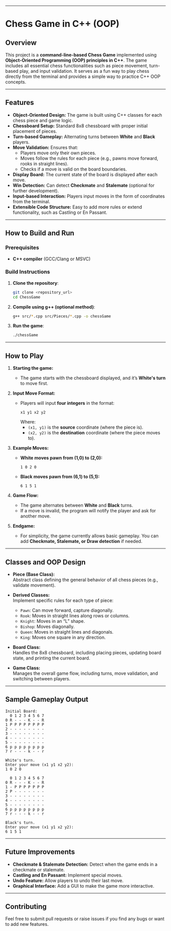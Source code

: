 
---

# **Chess Game in C++ (OOP)**  

## **Overview**  
This project is a **command-line-based Chess Game** implemented using **Object-Oriented Programming (OOP) principles in C++**. The game includes all essential chess functionalities such as piece movement, turn-based play, and input validation. It serves as a fun way to play chess directly from the terminal and provides a simple way to practice C++ OOP concepts.

---

## **Features**  
- **Object-Oriented Design:** The game is built using C++ classes for each chess piece and game logic.  
- **Chessboard Setup:** Standard 8x8 chessboard with proper initial placement of pieces.  
- **Turn-based Gameplay:** Alternating turns between **White** and **Black** players.  
- **Move Validation:** Ensures that:
  - Players move only their own pieces.
  - Moves follow the rules for each piece (e.g., pawns move forward, rooks in straight lines).
  - Checks if a move is valid on the board boundaries.
- **Display Board:** The current state of the board is displayed after each move.
- **Win Detection:** Can detect **Checkmate** and **Stalemate** (optional for further development).  
- **Input-based Interaction:** Players input moves in the form of coordinates from the terminal.
- **Extensible Code Structure:** Easy to add more rules or extend functionality, such as Castling or En Passant.

---

## **How to Build and Run**  

### **Prerequisites**  
- **C++ compiler** (GCC/Clang or MSVC)  

### **Build Instructions**

1. **Clone the repository**:  
   ```bash
   git clone <repository_url>
   cd ChessGame
   ```

2. **Compile using g++ (optional method)**:  
   ```bash
   g++ src/*.cpp src/Pieces/*.cpp -o chessGame
   ```

3. **Run the game**:  
   ```bash
   ./chessGame
   ```

---

## **How to Play**

1. **Starting the game:**  
   - The game starts with the chessboard displayed, and it’s **White's turn** to move first.

2. **Input Move Format:**  
   - Players will input **four integers** in the format:
     ```plaintext
     x1 y1 x2 y2
     ```
     Where:
     - `(x1, y1)` is the **source** coordinate (where the piece is).
     - `(x2, y2)` is the **destination** coordinate (where the piece moves to).

3. **Example Moves:**
   - **White moves pawn from (1,0) to (2,0):**
     ```plaintext
     1 0 2 0
     ```
   - **Black moves pawn from (6,1) to (5,1):**
     ```plaintext
     6 1 5 1
     ```

4. **Game Flow:**  
   - The game alternates between **White** and **Black** turns.
   - If a move is invalid, the program will notify the player and ask for another move.

5. **Endgame:**  
   - For simplicity, the game currently allows basic gameplay. You can add **Checkmate, Stalemate, or Draw detection** if needed.

---

## **Classes and OOP Design**  

- **Piece (Base Class):**  
  Abstract class defining the general behavior of all chess pieces (e.g., validate movement).  

- **Derived Classes:**  
  Implement specific rules for each type of piece:  
  - `Pawn`: Can move forward, capture diagonally.
  - `Rook`: Moves in straight lines along rows or columns.
  - `Knight`: Moves in an “L” shape.
  - `Bishop`: Moves diagonally.
  - `Queen`: Moves in straight lines and diagonals.
  - `King`: Moves one square in any direction.

- **Board Class:**  
  Handles the 8x8 chessboard, including placing pieces, updating board state, and printing the current board.

- **Game Class:**  
  Manages the overall game flow, including turns, move validation, and switching between players.

---

## **Sample Gameplay Output**

```
Initial Board:
  0 1 2 3 4 5 6 7
0 R - - - K - - R 
1 P P P P P P P P 
2 - - - - - - - - 
3 - - - - - - - - 
4 - - - - - - - - 
5 - - - - - - - - 
6 p p p p p p p p 
7 r - - - k - - r 

White's turn.
Enter your move (x1 y1 x2 y2):
1 0 2 0

  0 1 2 3 4 5 6 7
0 R - - - K - - R 
1 - P P P P P P P 
2 P - - - - - - - 
3 - - - - - - - - 
4 - - - - - - - - 
5 - - - - - - - - 
6 p p p p p p p p 
7 r - - - k - - r 

Black's turn.
Enter your move (x1 y1 x2 y2):
6 1 5 1
```

---

## **Future Improvements**  
- **Checkmate & Stalemate Detection:** Detect when the game ends in a checkmate or stalemate.
- **Castling and En Passant:** Implement special moves.
- **Undo Feature:** Allow players to undo their last move.
- **Graphical Interface:** Add a GUI to make the game more interactive.

---

## **Contributing**  
Feel free to submit pull requests or raise issues if you find any bugs or want to add new features.